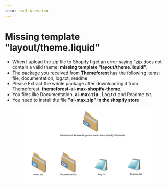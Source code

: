 ```yaml
---
icon: seal-question
---
```


# Missing template "layout/theme.liquid"

* When I upload the zip file to Shopify I get an error saying "zip does not contain a valid theme: **missing template "layout/theme.liquid"**.
* The package you received from **Themeforest** has the following items: file, documentation, log.txt, readme
* Please Extract the whole package after downloading it from Themeforest. **themeforest-ai-max-shopify-theme**,
* You files like Documentation, **ai-max.zip** , Log.txt and Readme.txt.
* You need to install the file **"ai-max.zip" in the shopify store**&#x20;

<figure><img src="../.gitbook/assets/shopify-Folder.jpg" alt=""><figcaption></figcaption></figure>
